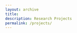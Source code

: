 ```yaml
---
layout: archive
title: 
description: Research Projects
permalink: /projects/
---
```


<!-- Content here would shop up above your list of posts -->
